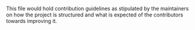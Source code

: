 This file would hold contribution guidelines as stipulated by the maintainers on how the project is structured and what is expected of the contributors towards improving it.
